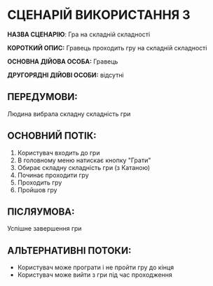 # СЦЕНАРІЙ ВИКОРИСТАННЯ 3

**НАЗВА СЦЕНАРІЮ**:	Гра на складній складності

**КОРОТКИЙ ОПИС:** Гравець проходить гру на складній складності

**ОСНОВНА ДІЙОВА ОСОБА:** Гравець

**ДРУГОРЯДНІ ДІЙОВІ ОСОБИ:** відсутні

## ПЕРЕДУМОВИ:

Людина вибрала складну складність гри

## ОСНОВНИЙ ПОТІК:
1.	Користувач входить до гри
2.	В головному меню натискає кнопку "Грати"
3.	Обирає складну складність гри (з Катаною)
4.	Починає проходити гру
5.	Проходить гру
6.	Пройшов гру

## ПІСЛЯУМОВА:

Успішне завершення гри

## АЛЬТЕРНАТИВНІ ПОТОКИ:
* Користувач може програти і не пройти гру до кінця
* Користувач може вийти з гри під час проходження 
